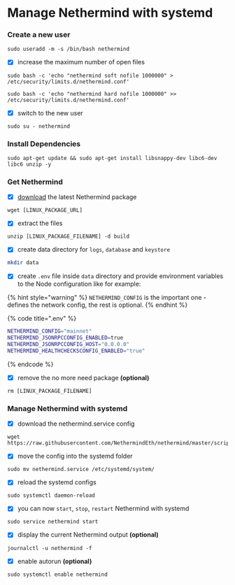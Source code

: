 # Manage Nethermind with systemd

### Create a new user

```
sudo useradd -m -s /bin/bash nethermind
```

* [x] increase the maximum number of open files

```
sudo bash -c 'echo "nethermind soft nofile 1000000" > /etc/security/limits.d/nethermind.conf'
```

```
sudo bash -c 'echo "nethermind hard nofile 1000000" >> /etc/security/limits.d/nethermind.conf'
```

* [x] switch to the new user

```
sudo su - nethermind
```

### Install Dependencies

```
sudo apt-get update && sudo apt-get install libsnappy-dev libc6-dev libc6 unzip -y
```

### Get Nethermind

* [x] [download](../installing-nethermind/download-sources/) the latest Nethermind package

```
wget [LINUX_PACKAGE_URL]
```

* [x] extract the files

```
unzip [LINUX_PACKAGE_FILENAME] -d build
```

* [x] create data directory for `logs`, `database` and `keystore`

```bash
mkdir data
```

* [x] create `.env` file inside `data` directory and provide environment variables to the Node configuration like for example:

{% hint style="warning" %}
`NETHERMIND_CONFIG` is the important one - defines the network config, the rest is optional.
{% endhint %}

{% code title=".env" %}
```bash
NETHERMIND_CONFIG="mainnet"
NETHERMIND_JSONRPCCONFIG_ENABLED=true
NETHERMIND_JSONRPCCONFIG_HOST="0.0.0.0"
NETHERMIND_HEALTHCHECKSCONFIG_ENABLED="true"
```
{% endcode %}

* [x] remove the no more need package **(optional)**

```
rm [LINUX_PACKAGE_FILENAME]
```

### Manage Nethermind with systemd

* [x] download the nethermind.service config

```
wget https://raw.githubusercontent.com/NethermindEth/nethermind/master/scripts/nethermind.service
```

* [x] move the config into the systemd folder

```
sudo mv nethermind.service /etc/systemd/system/
```

* [x] reload the systemd configs

```
sudo systemctl daemon-reload
```

* [x] you can now `start`, `stop`, `restart` Nethermind with systemd

```
sudo service nethermind start
```

* [x] display the current Nethermind output **(optional)**

```
journalctl -u nethermind -f
```

* [x] enable autorun **(optional)**

```
sudo systemctl enable nethermind
```
